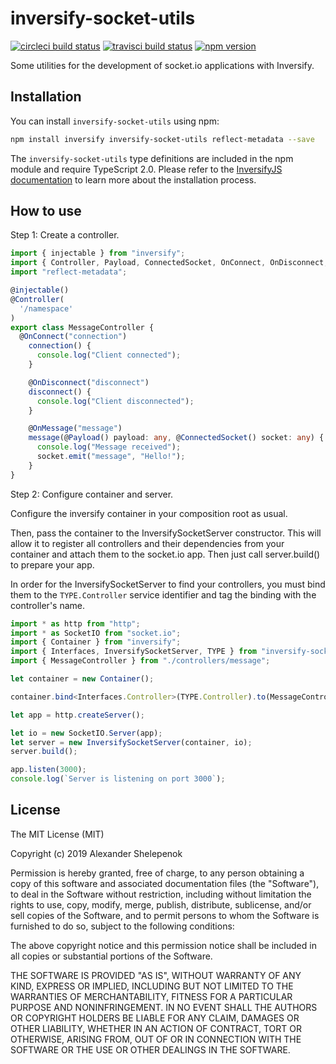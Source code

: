# inversify-socket-utils

[![circleci build status](https://circleci.com/gh/alxshelepenok/inversify-socket-utils.svg?style=svg)](https://circleci.com/gh/alxshelepenok/inversify-socket-utils)
[![travisci build status](https://travis-ci.org/alxshelepenok/inversify-socket-utils.svg?branch=master)](https://travis-ci.org/alxshelepenok/inversify-socket-utils)
[![npm version](https://badge.fury.io/js/inversify-socket-utils.svg)](https://badge.fury.io/js/inversify-socket-utils)

Some utilities for the development of socket.io applications with Inversify.

## Installation

You can install `inversify-socket-utils` using npm:

```sh
npm install inversify inversify-socket-utils reflect-metadata --save
```

The `inversify-socket-utils` type definitions are included in the npm module and require TypeScript 2.0.
Please refer to the [InversifyJS documentation](https://github.com/inversify/InversifyJS#installation) to learn more about the installation process.

## How to use

Step 1: Create a controller.

```ts
import { injectable } from "inversify";
import { Controller, Payload, ConnectedSocket, OnConnect, OnDisconnect, OnMessage } from "inversify-socket-utils";
import "reflect-metadata";

@injectable()
@Controller(
  '/namespace'
)
export class MessageController {
  @OnConnect("connection")
    connection() {
      console.log("Client connected");
    }

    @OnDisconnect("disconnect")
    disconnect() {
      console.log("Client disconnected");
    }

    @OnMessage("message")
    message(@Payload() payload: any, @ConnectedSocket() socket: any) {
      console.log("Message received");
      socket.emit("message", "Hello!");
    }
}

```

Step 2: Configure container and server.

Configure the inversify container in your composition root as usual.

Then, pass the container to the InversifySocketServer constructor. This will allow it to register all controllers and their dependencies from your container and attach them to the socket.io app.
Then just call server.build() to prepare your app.

In order for the InversifySocketServer to find your controllers, you must bind them to the `TYPE.Controller` service identifier and tag the binding with the controller's name.

```ts
import * as http from "http";
import * as SocketIO from "socket.io";
import { Container } from "inversify";
import { Interfaces, InversifySocketServer, TYPE } from "inversify-socket-utils";
import { MessageController } from "./controllers/message";

let container = new Container();

container.bind<Interfaces.Controller>(TYPE.Controller).to(MessageController);

let app = http.createServer();

let io = new SocketIO.Server(app);
let server = new InversifySocketServer(container, io);
server.build();

app.listen(3000);
console.log(`Server is listening on port 3000`);

```

## License

The MIT License (MIT)

Copyright (c) 2019 Alexander Shelepenok

Permission is hereby granted, free of charge, to any person obtaining a copy
of this software and associated documentation files (the "Software"), to deal
in the Software without restriction, including without limitation the rights
to use, copy, modify, merge, publish, distribute, sublicense, and/or sell
copies of the Software, and to permit persons to whom the Software is
furnished to do so, subject to the following conditions:

The above copyright notice and this permission notice shall be included in all
copies or substantial portions of the Software.

THE SOFTWARE IS PROVIDED "AS IS", WITHOUT WARRANTY OF ANY KIND, EXPRESS OR
IMPLIED, INCLUDING BUT NOT LIMITED TO THE WARRANTIES OF MERCHANTABILITY,
FITNESS FOR A PARTICULAR PURPOSE AND NONINFRINGEMENT. IN NO EVENT SHALL THE
AUTHORS OR COPYRIGHT HOLDERS BE LIABLE FOR ANY CLAIM, DAMAGES OR OTHER
LIABILITY, WHETHER IN AN ACTION OF CONTRACT, TORT OR OTHERWISE, ARISING FROM,
OUT OF OR IN CONNECTION WITH THE SOFTWARE OR THE USE OR OTHER DEALINGS IN THE
SOFTWARE.
